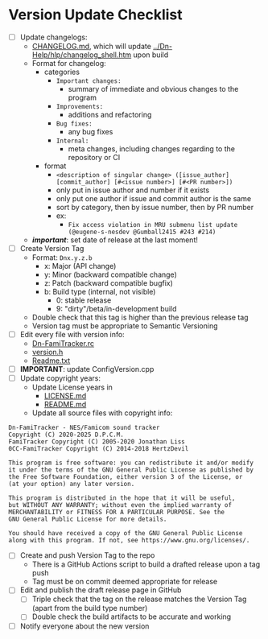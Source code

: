 # Version Update Checklist

- [ ] Update changelogs:
	- [CHANGELOG.md](CHANGELOG.md), which will update [../Dn-Help/hlp/changelog_shell.htm](changelog_shell.htm) upon build
	- Format for changelog:
		- categories
			- `Important changes:`
				- summary of immediate and obvious changes to the program
			- `Improvements:`
				- additions and refactoring
			- `Bug fixes:`
				- any bug fixes
			- `Internal:`
				- meta changes, including changes regarding to the repository or CI
		- format
			- `<description of singular change> ([issue_author] [commit_author] [#<issue number>] [#<PR number>])`
			- only put in issue author and number if it exists
			- only put one author if issue and commit author is the same
			- sort by category, then by issue number, then by PR number
			- ex:
				- `Fix access violation in MRU submenu list update (@eugene-s-nesdev @Gumball2415 #243 #214)`
	- ***important***: set date of release at the last moment!
- [ ] Create Version Tag
	- Format: `Dnx.y.z.b`
		- x: Major (API change)
		- y: Minor (backward compatible change)
		- z: Patch (backward compatible bugfix)
		- b: Build type (internal, not visible)
			- 0: stable release
			- 9: "dirty"/beta/in-development build
	- Double check that this tag is higher than the previous release tag
	- Version tag must be appropriate to Semantic Versioning
- [ ] Edit every file with version info:
	- [Dn-FamiTracker.rc](../Dn-FamiTracker.rc)
	- [version.h](../version.h)
	- [Readme.txt](../Readme.txt)
- [ ] **IMPORTANT**: update ConfigVersion.cpp
- [ ] Update copyright years:
	- Update License years in
		- [LICENSE.md](../LICENSE.md)
		- [README.md](../README.md)
	- Update all source files with copyright info:

```
Dn-FamiTracker - NES/Famicom sound tracker
Copyright (C) 2020-2025 D.P.C.M.
FamiTracker Copyright (C) 2005-2020 Jonathan Liss
0CC-FamiTracker Copyright (C) 2014-2018 HertzDevil

This program is free software: you can redistribute it and/or modify
it under the terms of the GNU General Public License as published by
the Free Software Foundation, either version 3 of the License, or
(at your option) any later version.

This program is distributed in the hope that it will be useful,
but WITHOUT ANY WARRANTY; without even the implied warranty of
MERCHANTABILITY or FITNESS FOR A PARTICULAR PURPOSE. See the
GNU General Public License for more details.

You should have received a copy of the GNU General Public License
along with this program. If not, see https://www.gnu.org/licenses/.
```

- [ ] Create and push Version Tag to the repo
	- There is a GitHub Actions script to build a drafted release upon a tag push
	- Tag must be on commit deemed appropriate for release
- [ ] Edit and publish the draft release page in GitHub
	- [ ] Triple check that the tag on the release matches the Version Tag (apart from the build type number)
	- [ ] Double check the build artifacts to be accurate and working
- [ ] Notify everyone about the new version